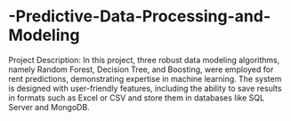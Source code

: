# -Predictive-Data-Processing-and-Modeling

Project Description:
In this project, three robust data modeling algorithms, namely Random Forest, Decision Tree, and Boosting, were employed for rent predictions, demonstrating expertise in machine learning. The system is designed with user-friendly features, including the ability to save results in formats such as Excel or CSV and store them in databases like SQL Server and MongoDB.
